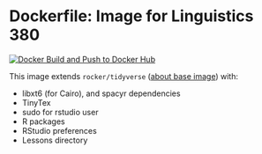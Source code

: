 # Dockerfile: Image for Linguistics 380

[![Docker Build and Push to Docker Hub](https://github.com/lin-380-s24/lin-380-image/actions/workflows/docker-hub.yml/badge.svg)](https://github.com/lin-380-s24/lin-380-image/actions/workflows/docker-hub.yml)

This image extends `rocker/tidyverse` ([about base image](https://rocker-project.org/images/versioned/rstudio.html)) with:

- libxt6 (for Cairo), and spacyr dependencies
- TinyTex
- sudo for rstudio user
- R packages
- RStudio preferences
- Lessons directory
